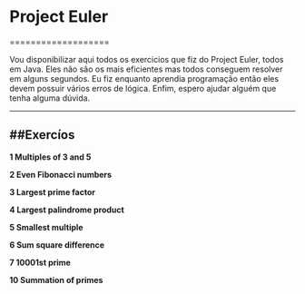 # Project Euler
===================


Vou disponibilizar aqui todos os exercicios que fiz do Project Euler, todos em Java. Eles não são os mais eficientes mas todos conseguem resolver em alguns segundos. Eu fiz enquanto aprendia programação então eles devem possuir vários erros de lógica. Enfim, espero ajudar alguém que tenha alguma dúvida.

----------


##Exercíos 
-------------


**1	Multiples of 3 and 5**

**2	Even Fibonacci numbers**

**3	Largest prime factor**

**4	Largest palindrome product**

**5	Smallest multiple**

**6	Sum square difference**

**7	10001st prime**

**10	Summation of primes**